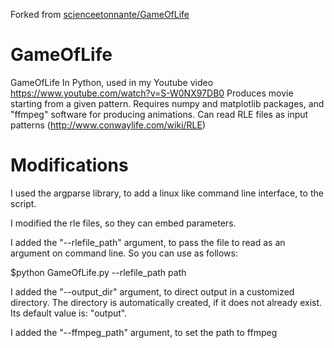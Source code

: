 Forked from [scienceetonnante/GameOfLife](https://github.com/scienceetonnante/GameOfLife)

# GameOfLife
GameOfLife In Python, used in my Youtube video https://www.youtube.com/watch?v=S-W0NX97DB0
Produces movie starting from a given pattern.
Requires numpy and matplotlib packages, and "ffmpeg" software for producing animations.
Can read RLE files as input patterns (http://www.conwaylife.com/wiki/RLE)

# Modifications

I used the argparse library, to add a linux like command line interface, to the script.

I modified the rle files, so they can embed parameters.

I added the "--rlefile_path" argument, to pass the file to read as an argument on command line. So you can use as follows:

  $python GameOfLife.py --rlefile_path path

I added the "--output_dir" argument, to direct output in a customized directory. The directory is automatically created, if it does not already exist. Its default value is: "output".

I added the "--ffmpeg_path" argument, to set the path to ffmpeg
